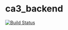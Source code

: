 # ca3_backend
[![Build Status](https://travis-ci.com/Josefsendavid/ca3_backend.svg?branch=main)](https://travis-ci.com/Josefsendavid/ca3_backend)
